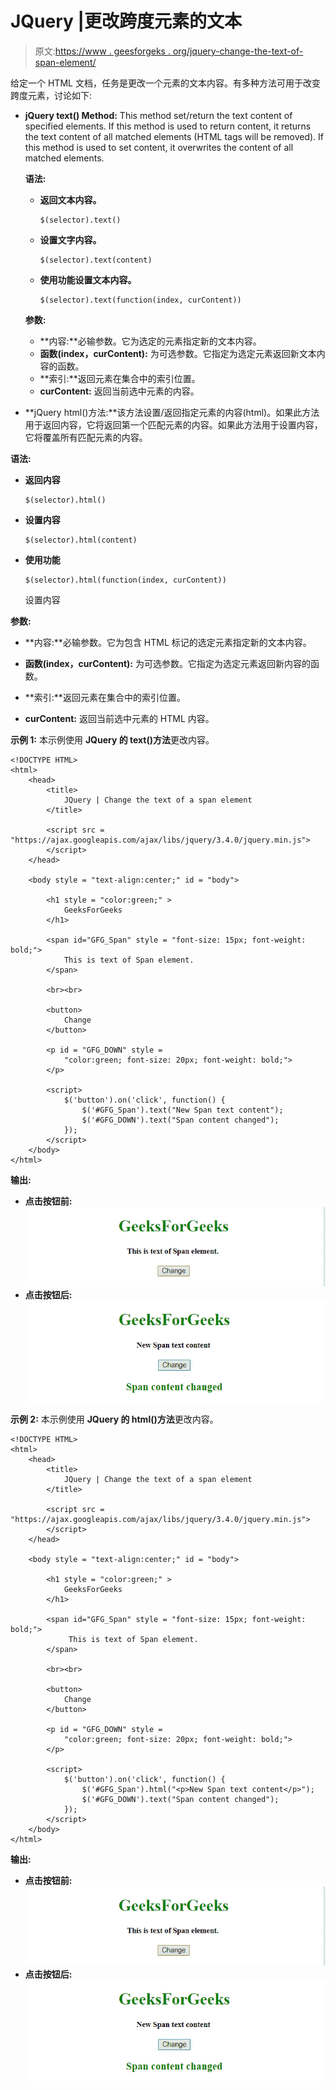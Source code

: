 # JQuery |更改跨度元素的文本

> 原文:[https://www . geesforgeks . org/jquery-change-the-text-of-span-element/](https://www.geeksforgeeks.org/jquery-change-the-text-of-a-span-element/)

给定一个 HTML 文档，任务是更改一个元素的文本内容。有多种方法可用于改变跨度元素，讨论如下:

*   **jQuery text() Method:** This method set/return the text content of specified elements. If this method is used to return content, it returns the text content of all matched elements (HTML tags will be removed). If this method is used to set content, it overwrites the content of all matched elements.

    **语法:**

    *   **返回文本内容。**

        ```
        $(selector).text()
        ```

    *   **设置文字内容。**

        ```
        $(selector).text(content)
        ```

    *   **使用功能设置文本内容。**

        ```
        $(selector).text(function(index, curContent))
        ```

    **参数:**

    *   **内容:**必输参数。它为选定的元素指定新的文本内容。
    *   **函数(index，curContent):** 为可选参数。它指定为选定元素返回新文本内容的函数。
    *   **索引:**返回元素在集合中的索引位置。
    *   **curContent:** 返回当前选中元素的内容。
*   **jQuery html()方法:**该方法设置/返回指定元素的内容(html)。如果此方法用于返回内容，它将返回第一个匹配元素的内容。如果此方法用于设置内容，它将覆盖所有匹配元素的内容。

**语法:**

*   **返回内容**

    ```
    $(selector).html()

    ```

*   **设置内容**

    ```
    $(selector).html(content)

    ```

*   **使用功能**

    ```
    $(selector).html(function(index, curContent))

    ```

    设置内容

**参数:**

*   **内容:**必输参数。它为包含 HTML 标记的选定元素指定新的文本内容。
*   **函数(index，curContent):** 为可选参数。它指定为选定元素返回新内容的函数。

*   **索引:**返回元素在集合中的索引位置。
*   **curContent:** 返回当前选中元素的 HTML 内容。

**示例 1:** 本示例使用 **JQuery 的 text()方法**更改内容。

```
<!DOCTYPE HTML> 
<html> 
    <head> 
        <title> 
            JQuery | Change the text of a span element
        </title>

        <script src = 
"https://ajax.googleapis.com/ajax/libs/jquery/3.4.0/jquery.min.js">
        </script>
    </head> 

    <body style = "text-align:center;" id = "body"> 

        <h1 style = "color:green;" > 
            GeeksForGeeks 
        </h1> 

        <span id="GFG_Span" style = "font-size: 15px; font-weight: bold;"> 
            This is text of Span element. 
        </span>

        <br><br>

        <button> 
            Change
        </button>

        <p id = "GFG_DOWN" style = 
            "color:green; font-size: 20px; font-weight: bold;">
        </p>

        <script>
            $('button').on('click', function() {
                $('#GFG_Span').text("New Span text content");
                $('#GFG_DOWN').text("Span content changed");
            });     
        </script> 
    </body> 
</html>                    
```

**输出:**

*   **点击按钮前:**
    ![](img/b28c74a73cd1a7b2a1bdbbbb13a89cc1.png)
*   **点击按钮后:**
    ![](img/665151df2d24014fbe533774cf2ce55f.png)

**示例 2:** 本示例使用 **JQuery 的 html()方法**更改内容。

```
<!DOCTYPE HTML> 
<html> 
    <head> 
        <title> 
            JQuery | Change the text of a span element
        </title>

        <script src = 
"https://ajax.googleapis.com/ajax/libs/jquery/3.4.0/jquery.min.js">
        </script>
    </head> 

    <body style = "text-align:center;" id = "body"> 

        <h1 style = "color:green;" > 
            GeeksForGeeks 
        </h1> 

        <span id="GFG_Span" style = "font-size: 15px; font-weight: bold;">
             This is text of Span element. 
        </span>

        <br><br>

        <button> 
            Change
        </button>

        <p id = "GFG_DOWN" style = 
            "color:green; font-size: 20px; font-weight: bold;">
        </p>

        <script>
            $('button').on('click', function() {
                $('#GFG_Span').html("<p>New Span text content</p>");
                $('#GFG_DOWN').text("Span content changed");
            });     
        </script> 
    </body> 
</html>                    
```

**输出:**

*   **点击按钮前:**
    ![](img/b28c74a73cd1a7b2a1bdbbbb13a89cc1.png)
*   **点击按钮后:**
    ![](img/665151df2d24014fbe533774cf2ce55f.png)